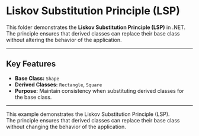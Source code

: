 # Liskov Substitution Principle (LSP)

This folder demonstrates the **Liskov Substitution Principle (LSP)** in .NET. The principle ensures that derived classes can replace their base class without altering the behavior of the application.


---

## Key Features

- **Base Class:** `Shape`
- **Derived Classes:** `Rectangle`, `Square`
- **Purpose:** Maintain consistency when substituting derived classes for the base class.

---

This example demonstrates the Liskov Substitution Principle (LSP).  
The principle ensures that derived classes can replace their base class without changing the behavior of the application.